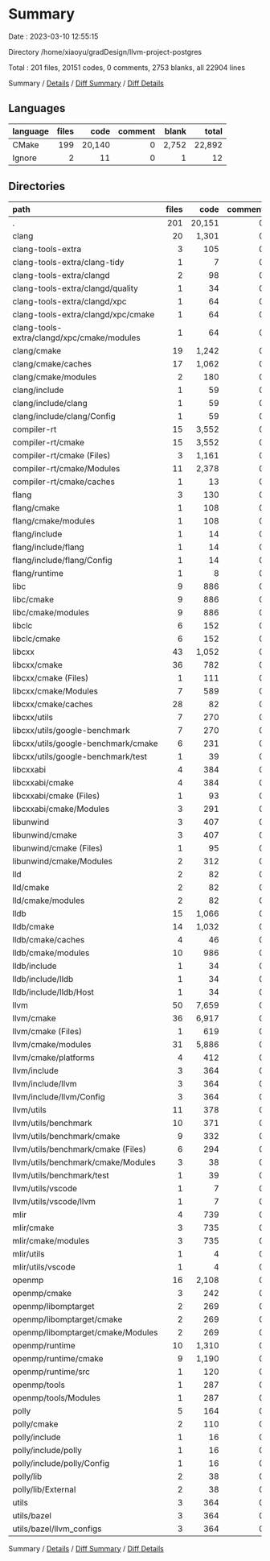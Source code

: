 # Summary

Date : 2023-03-10 12:55:15

Directory /home/xiaoyu/gradDesign/llvm-project-postgres

Total : 201 files,  20151 codes, 0 comments, 2753 blanks, all 22904 lines

Summary / [Details](details.md) / [Diff Summary](diff.md) / [Diff Details](diff-details.md)

## Languages
| language | files | code | comment | blank | total |
| :--- | ---: | ---: | ---: | ---: | ---: |
| CMake | 199 | 20,140 | 0 | 2,752 | 22,892 |
| Ignore | 2 | 11 | 0 | 1 | 12 |

## Directories
| path | files | code | comment | blank | total |
| :--- | ---: | ---: | ---: | ---: | ---: |
| . | 201 | 20,151 | 0 | 2,753 | 22,904 |
| clang | 20 | 1,301 | 0 | 217 | 1,518 |
| clang-tools-extra | 3 | 105 | 0 | 24 | 129 |
| clang-tools-extra/clang-tidy | 1 | 7 | 0 | 4 | 11 |
| clang-tools-extra/clangd | 2 | 98 | 0 | 20 | 118 |
| clang-tools-extra/clangd/quality | 1 | 34 | 0 | 5 | 39 |
| clang-tools-extra/clangd/xpc | 1 | 64 | 0 | 15 | 79 |
| clang-tools-extra/clangd/xpc/cmake | 1 | 64 | 0 | 15 | 79 |
| clang-tools-extra/clangd/xpc/cmake/modules | 1 | 64 | 0 | 15 | 79 |
| clang/cmake | 19 | 1,242 | 0 | 189 | 1,431 |
| clang/cmake/caches | 17 | 1,062 | 0 | 160 | 1,222 |
| clang/cmake/modules | 2 | 180 | 0 | 29 | 209 |
| clang/include | 1 | 59 | 0 | 28 | 87 |
| clang/include/clang | 1 | 59 | 0 | 28 | 87 |
| clang/include/clang/Config | 1 | 59 | 0 | 28 | 87 |
| compiler-rt | 15 | 3,552 | 0 | 356 | 3,908 |
| compiler-rt/cmake | 15 | 3,552 | 0 | 356 | 3,908 |
| compiler-rt/cmake (Files) | 3 | 1,161 | 0 | 128 | 1,289 |
| compiler-rt/cmake/Modules | 11 | 2,378 | 0 | 225 | 2,603 |
| compiler-rt/cmake/caches | 1 | 13 | 0 | 3 | 16 |
| flang | 3 | 130 | 0 | 33 | 163 |
| flang/cmake | 1 | 108 | 0 | 21 | 129 |
| flang/cmake/modules | 1 | 108 | 0 | 21 | 129 |
| flang/include | 1 | 14 | 0 | 8 | 22 |
| flang/include/flang | 1 | 14 | 0 | 8 | 22 |
| flang/include/flang/Config | 1 | 14 | 0 | 8 | 22 |
| flang/runtime | 1 | 8 | 0 | 4 | 12 |
| libc | 9 | 886 | 0 | 100 | 986 |
| libc/cmake | 9 | 886 | 0 | 100 | 986 |
| libc/cmake/modules | 9 | 886 | 0 | 100 | 986 |
| libclc | 6 | 152 | 0 | 31 | 183 |
| libclc/cmake | 6 | 152 | 0 | 31 | 183 |
| libcxx | 43 | 1,052 | 0 | 160 | 1,212 |
| libcxx/cmake | 36 | 782 | 0 | 120 | 902 |
| libcxx/cmake (Files) | 1 | 111 | 0 | 8 | 119 |
| libcxx/cmake/Modules | 7 | 589 | 0 | 80 | 669 |
| libcxx/cmake/caches | 28 | 82 | 0 | 32 | 114 |
| libcxx/utils | 7 | 270 | 0 | 40 | 310 |
| libcxx/utils/google-benchmark | 7 | 270 | 0 | 40 | 310 |
| libcxx/utils/google-benchmark/cmake | 6 | 231 | 0 | 32 | 263 |
| libcxx/utils/google-benchmark/test | 1 | 39 | 0 | 8 | 47 |
| libcxxabi | 4 | 384 | 0 | 44 | 428 |
| libcxxabi/cmake | 4 | 384 | 0 | 44 | 428 |
| libcxxabi/cmake (Files) | 1 | 93 | 0 | 8 | 101 |
| libcxxabi/cmake/Modules | 3 | 291 | 0 | 36 | 327 |
| libunwind | 3 | 407 | 0 | 48 | 455 |
| libunwind/cmake | 3 | 407 | 0 | 48 | 455 |
| libunwind/cmake (Files) | 1 | 95 | 0 | 11 | 106 |
| libunwind/cmake/Modules | 2 | 312 | 0 | 37 | 349 |
| lld | 2 | 82 | 0 | 16 | 98 |
| lld/cmake | 2 | 82 | 0 | 16 | 98 |
| lld/cmake/modules | 2 | 82 | 0 | 16 | 98 |
| lldb | 15 | 1,066 | 0 | 210 | 1,276 |
| lldb/cmake | 14 | 1,032 | 0 | 184 | 1,216 |
| lldb/cmake/caches | 4 | 46 | 0 | 16 | 62 |
| lldb/cmake/modules | 10 | 986 | 0 | 168 | 1,154 |
| lldb/include | 1 | 34 | 0 | 26 | 60 |
| lldb/include/lldb | 1 | 34 | 0 | 26 | 60 |
| lldb/include/lldb/Host | 1 | 34 | 0 | 26 | 60 |
| llvm | 50 | 7,659 | 0 | 1,044 | 8,703 |
| llvm/cmake | 36 | 6,917 | 0 | 837 | 7,754 |
| llvm/cmake (Files) | 1 | 619 | 0 | 73 | 692 |
| llvm/cmake/modules | 31 | 5,886 | 0 | 707 | 6,593 |
| llvm/cmake/platforms | 4 | 412 | 0 | 57 | 469 |
| llvm/include | 3 | 364 | 0 | 160 | 524 |
| llvm/include/llvm | 3 | 364 | 0 | 160 | 524 |
| llvm/include/llvm/Config | 3 | 364 | 0 | 160 | 524 |
| llvm/utils | 11 | 378 | 0 | 47 | 425 |
| llvm/utils/benchmark | 10 | 371 | 0 | 47 | 418 |
| llvm/utils/benchmark/cmake | 9 | 332 | 0 | 40 | 372 |
| llvm/utils/benchmark/cmake (Files) | 6 | 294 | 0 | 28 | 322 |
| llvm/utils/benchmark/cmake/Modules | 3 | 38 | 0 | 12 | 50 |
| llvm/utils/benchmark/test | 1 | 39 | 0 | 7 | 46 |
| llvm/utils/vscode | 1 | 7 | 0 | 0 | 7 |
| llvm/utils/vscode/llvm | 1 | 7 | 0 | 0 | 7 |
| mlir | 4 | 739 | 0 | 65 | 804 |
| mlir/cmake | 3 | 735 | 0 | 64 | 799 |
| mlir/cmake/modules | 3 | 735 | 0 | 64 | 799 |
| mlir/utils | 1 | 4 | 0 | 1 | 5 |
| mlir/utils/vscode | 1 | 4 | 0 | 1 | 5 |
| openmp | 16 | 2,108 | 0 | 207 | 2,315 |
| openmp/cmake | 3 | 242 | 0 | 29 | 271 |
| openmp/libomptarget | 2 | 269 | 0 | 39 | 308 |
| openmp/libomptarget/cmake | 2 | 269 | 0 | 39 | 308 |
| openmp/libomptarget/cmake/Modules | 2 | 269 | 0 | 39 | 308 |
| openmp/runtime | 10 | 1,310 | 0 | 87 | 1,397 |
| openmp/runtime/cmake | 9 | 1,190 | 0 | 79 | 1,269 |
| openmp/runtime/src | 1 | 120 | 0 | 8 | 128 |
| openmp/tools | 1 | 287 | 0 | 52 | 339 |
| openmp/tools/Modules | 1 | 287 | 0 | 52 | 339 |
| polly | 5 | 164 | 0 | 38 | 202 |
| polly/cmake | 2 | 110 | 0 | 14 | 124 |
| polly/include | 1 | 16 | 0 | 3 | 19 |
| polly/include/polly | 1 | 16 | 0 | 3 | 19 |
| polly/include/polly/Config | 1 | 16 | 0 | 3 | 19 |
| polly/lib | 2 | 38 | 0 | 21 | 59 |
| polly/lib/External | 2 | 38 | 0 | 21 | 59 |
| utils | 3 | 364 | 0 | 160 | 524 |
| utils/bazel | 3 | 364 | 0 | 160 | 524 |
| utils/bazel/llvm_configs | 3 | 364 | 0 | 160 | 524 |

Summary / [Details](details.md) / [Diff Summary](diff.md) / [Diff Details](diff-details.md)